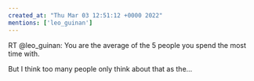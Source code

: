 ```yaml
---
created_at: "Thu Mar 03 12:51:12 +0000 2022"
mentions: ['leo_guinan']
---
```


RT @leo_guinan: You are the average of the 5 people you spend the most time with.

But I think too many people only think about that as the…